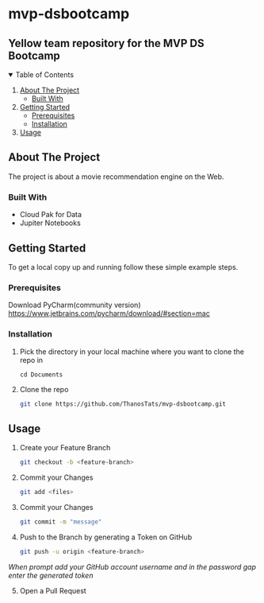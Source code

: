 # mvp-dsbootcamp
## Yellow team repository for the MVP DS Bootcamp



<!-- TABLE OF CONTENTS -->
<details open="open">
  <summary>Table of Contents</summary>
  <ol>
    <li>
      <a href="#about-the-project">About The Project</a>
      <ul>
        <li><a href="#built-with">Built With</a></li>
      </ul>
    </li>
    <li>
      <a href="#getting-started">Getting Started</a>
      <ul>
        <li><a href="#prerequisites">Prerequisites</a></li>
        <li><a href="#installation">Installation</a></li>
      </ul>
    </li>
    <li><a href="#usage">Usage</a></li>
  </ol>
</details>


## About The Project
The project is about a movie recommendation engine on the Web. 


### Built With
* Cloud Pak for Data
* Jupiter Notebooks




<!-- GETTING STARTED -->
## Getting Started

To get a local copy up and running follow these simple example steps.

### Prerequisites

Download PyCharm(community version)
https://www.jetbrains.com/pycharm/download/#section=mac


### Installation

1. Pick the directory in your local machine where you want to clone the repo in 
   ```
   cd Documents
   ```
2. Clone the repo
   ```sh
   git clone https://github.com/ThanosTats/mvp-dsbootcamp.git
   ```

## Usage

1. Create your Feature Branch 
   ```sh
   git checkout -b <feature-branch>
   ```
2. Commit your Changes 
   ```sh
   git add <files>
   ```
3. Commit your Changes
   ```sh
   git commit -m "message"
   ```
4. Push to the Branch by generating a Token on GitHub
   ```sh
   git push -u origin <feature-branch>
   ```
_*When prompt add your GitHub account username and in the password gap enter the generated token*_

5. Open a Pull Request



